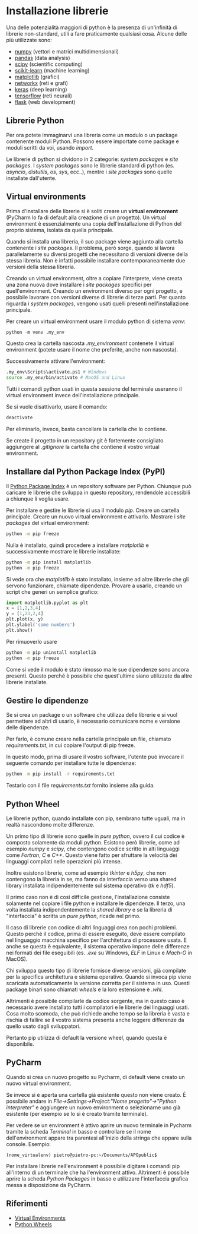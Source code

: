 # Installazione librerie
Una delle potenzialità maggiori di python è la presenza di un'infinità di librerie non-standard, utili a fare praticamente qualsiasi cosa. Alcune delle più utilizzate sono:
- [numpy](https://numpy.org/) (vettori e matrici multidimensionali)
- [pandas](https://pandas.pydata.org/) (data analysis)
- [scipy](https://scipy.org/) (scientific computing)
- [scikit-learn](https://scikit-learn.org) (machine learning)
- [matplotlib](https://matplotlib.org/) (grafici)
- [networkx](https://networkx.org/) (reti e grafi)
- [keras](https://keras.io/) (deep learning)
- [tensorflow](https://www.tensorflow.org/) (reti neurali)
- [flask](https://flask.palletsprojects.com/en/2.0.x/) (web development)

## Librerie Python
Per ora potete immaginarvi una libreria come un modulo o un package contenente moduli Python.
Possono essere importate come package e moduli scritti da voi, usando *import*.

Le librerie di python si dividono in 2 categorie: *system packages* e *site packages*.
I *system packages* sono le librerie standard di python (es. *asyncio*, *distutils*, *os*, *sys*, ecc..), mentre i *site packages* sono quelle installate dall'utente.


## Virtual environments
Prima d'installare delle librerie si è soliti creare un **virtual environment** (PyCharm lo fa di default alla creazione di un progetto).
Un virtual environment è essenzialmente una copia dell'installazione di Python del proprio sistema, isolata da quella principale.

Quando si installa una libreria, il suo package viene aggiunto alla cartella contenente i *site packages*.
Il problema, però sorge, quando si lavora parallelamente su diversi progetti che necessitano di versioni diverse della stessa libreria.
Non è infatti possibile installare contemporaneamente due versioni della stessa libreria.

Creando un virtual environment, oltre a copiare l'interprete, viene creata una zona nuova dove installare i *site packages* specifici per quell'environment.
Creando un environment diverso per ogni progetto, e possibile lavorare con versioni diverse di librerie di terze parti.
Per quanto riguarda i *system packages*, vengono usati quelli presenti nell'installazione principale.

Per creare un virtual environment usare il modulo python di sistema *venv*:

```python
python -m venv .my_env
```

Questo crea la cartella nascosta *.my_environment* contenete il virtual environment (potete usare il nome che preferite, anche non nascosta).

Successivamente attivare l'environment:
```bash
.my_env\Scripts\activate.ps1 # Windows
source .my_env/bin/activate # MacOS and Linux
```
Tutti i comandi python usati in questa sessione del terminale useranno il virtual environment invece dell'installazione principale.

Se si vuole disattivarlo, usare il comando:
```bash
deactivate
```
Per eliminarlo, invece, basta cancellare la cartella che lo contiene.

Se create il progetto in un repository git è fortemente consigliato aggiungere al *.gitignore* la cartella che contiene il vostro virtual environment.


## Installare dal Python Package Index (PyPI)
Il [Python Package Index](https://pypi.org/) è un repository software per Python.
Chiunque può caricare le librerie che sviluppa in questo repository, rendendole accessibili a chiunque li voglia usare.

Per installare e gestire le librerie si usa il modulo *pip*.
Creare un cartella principale. Creare un nuovo virtual environment e attivarlo.
Mostrare i *site packages* del virtual environment:

```bash
python -m pip freeze
```
Nulla è installato, quindi procedere a installare *matplotlib* e successivamente mostrare le librerie installate:

```bash
python -m pip install matplotlib
python -m pip freeze
```

Si vede ora che *matplotlib* è stato installato, insieme ad altre librerie che gli servono funzionare, chiamate dipendenze.
Provare a usarlo, creando un script che generi un semplice grafico:

```python
import matplotlib.pyplot as plt
x = [1,2,3,4]
y = [1,23,2,4]
plt.plot(x, y)
plt.ylabel('some numbers')
plt.show()
```
Per rimuoverlo usare

```bash
python -m pip uninstall matplotlib
python -m pip freeze
```
Come si vede il modulo è stato rimosso ma le sue dipendenze sono ancora presenti.
Questo perché è possibile che quest'ultime siano utilizzate da altre librerie installate.

## Gestire le dipendenze
Se si crea un package o un software che utilizza delle librerie e si vuol permettere ad altri di usarlo, è necessario comunicare nome e versione delle dipendenze. 

Per farlo, è comune creare nella cartella principale un file, chiamato *requirements.txt*, in cui copiare l'output di pip freeze.

In questo modo, prima di usare il vostro software, l'utente può invocare il seguente comando per installare tutte le dipendenze:
``` bash
python -m pip install -r requirements.txt
```

Testarlo con il file *requirements.txt* fornito insieme alla guida.

## Python Wheel
Le librerie python, quando installate con pip, sembrano tutte uguali, ma in realtà nascondono molte differenze.

Un primo tipo di librerie sono quelle in *pure python*, ovvero il cui codice è composto solamente da moduli python.
Esistono però librerie, come ad esempio *numpy* e *scipy*, che contengono codice scritto in alti linguaggi come *Fortran*, *C* e *C++*.
Questo viene fatto per sfruttare la velocità dei linguaggi compilati nelle operazioni più intense.

Inoltre esistono librerie, come ad esempio *tkinter* e *h5py*, che non contengono la libreria in se, ma fanno da interfaccia verso una shared library installata indipendentemente sul sistema operativo (*tk* e *hdf5*).

Il primo caso non è di così difficile gestione, l'installazione consiste solamente nel copiare i file python e installare le dipendenze.
Il terzo, una volta installata indipendentemente la *shared library* e se la libreria di "interfaccia" è scritta un *pure python*, ricade nel primo.

Il caso di librerie con codice di altri linguaggi crea non pochi problemi.
Questo perché il codice, prima di essere eseguito, deve essere compilato nel linguaggio macchina specifico per l'architettura di processore usata.
E anche se questa è equivalente, il sistema operativo impone delle differenze nei formati dei file eseguibili (es. *.exe* su Windows, *ELF* in Linux e *Mach-O* in MacOS).

Chi sviluppa questo tipo di librerie fornisce diverse versioni, già compilate per la specifica architettura e sistema operativo.
Quando si invoca pip viene scaricata automaticamente la versione corretta per il sistema in uso.
Questi package binari sono chiamati *wheels* e la loro estensione è *.whl*.

Altrimenti è possibile compilarle da codice sorgente, ma in questo caso è necessario avere installato tutti i compilatori e le librerie dei linguaggi usati.
Cosa molto scomoda, che può richiede anche tempo se la libreria è vasta e rischia di fallire se il vostro sistema presenta anche leggere differenze da quello usato dagli sviluppatori.

Pertanto pip utilizza di default la versione wheel, quando questa è disponibile.

## PyCharm
Quando si crea un nuovo progetto su Pycharm, di default viene creato un nuovo virtual environment.

Se invece si è aperta una cartella già esistente questo non viene creato.
È possibile andare in *File->Settings->Project:"Nome progetto"->"Python interpreter"* e aggiungere un nuovo environment
o selezionarne uno già esistente (per esempio se lo si è creato tramite terminale).

Per vedere se un environment è attivo aprire un nuovo terminale in Pycharm tramite la scheda *Terminal* in basso
e controllare se il nome dell'environment appare tra parentesi all'inizio della stringa che appare sulla console.
Esempio:

```
(nome_virtualenv) pietro@pietro-pc:~/Documents/APOpublic$
```

Per installare librerie nell'environment è possibile digitare i comandi pip all'interno di un terminale che ha l'environment attivo.
Altrimenti è possibile aprire la scheda *Python Packages* in basso e utilizzare l'interfaccia grafica messa a disposizione da PyCharm.

## Riferimenti
- [Virtual Environments](https://realpython.com/python-virtual-environments-a-primer/)
- [Python Wheels](https://realpython.com/python-wheels/)










